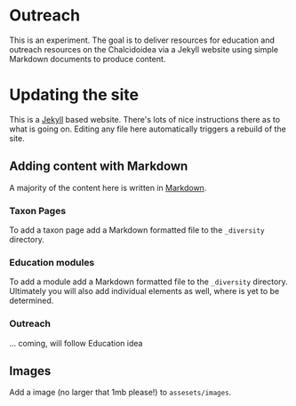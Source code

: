 # Outreach

This is an experiment.  The goal is to deliver resources for education and outreach resources on the Chalcidoidea via a Jekyll website using simple Markdown documents to produce content.

# Updating the site

This is a [Jekyll](https://jekyllrb.com/) based website.  There's lots of nice instructions there as to what is going on. Editing any file here automatically triggers a rebuild of the site.

## Adding content with Markdown

A majority of the content here is written in [Markdown](https://github.com/adam-p/markdown-here/wiki/Markdown-Cheatsheet).

### Taxon Pages

To add a taxon page add a Markdown formatted file to the `_diversity` directory.

### Education modules

To add a module add a Markdown formatted file to the `_diversity` directory.  Ultimately you will also add individual elements as well, where is yet to be determined.

### Outreach

... coming, will follow Education idea

## Images

Add a image (no larger that 1mb please!) to `assesets/images`.

